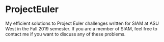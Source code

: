 # ProjectEuler

My efficient solutions to Project Euler challenges written for SIAM at ASU West in the Fall 2019 semester.
If you are a member of SIAM, feel free to contact me if you want to discuss any of these problems.